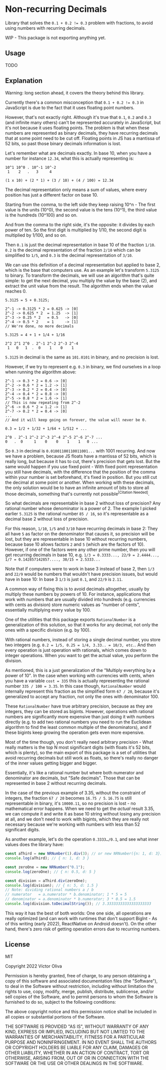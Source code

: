 # Non-recurring Decimals

Library that solves the `0.1 + 0.2 != 0.3` problem with fractions, to avoid using numbers with recurring decimals.

WIP - This package is not exporting anything yet.

## Usage

TODO

## Explanation

Warning: long section ahead, it covers the theory behind this library.

Currently there's a common misconception that `0.1 + 0.2 != 0.3` in JavaScript is due to the fact that it uses floating point numbers.

However, that's not exactly right. Although it's true that `0.1`, `0.2` and `0.3` (and infinite many others) can't be represented accurately in JavaScript, but it's not because it uses floating points. The problem is that when these numbers are represented as binary decimals, they have recurring decimals that at some point need to be cut off. Floating points in JS has a mantissa of 52 bits, so past those binary decimals information is lost.

Let's remember what are decimals exactly. In base 10, when you have a number for instance `12.34`, what this is actually representing is:

```
10^1 10^0 . 10^-1 10^-2
 1    2   .   3     4

(1 x 10) + (2 * 1) + (3 / 10) + (4 / 100) = 12.34
```

The decimal representation only means a sum of values, where every position has just a different factor on base 10.

Starting from the comma, to the left side they keep raising 10^n - The first value is the units (10^0), the second value is the tens (10^1), the third value is the hundreds (10^100) and so on.

And from the comma to the right side, it's the opposite: it divides by each power of ten. So the first digit is multiplied by 1/10, the second digit is multiplied by 1/100, and so on.

Then `0.1` is just the decimal representation in base 10 of the fraction `1/10`. `0.2` is the decimal representation of the fraction `2/10` which can be simplified to `1/5`, and `0.3` is the decimal representation of `3/10`.

We can use this definition of a decimal representation but applied to base 2, which is the base that computers use. As an example let's transform `5.3125` to binary. To transform the decimals, we will use an algorithm that's quite simple: to get the next decimal, you multiply the value by the base (2), and extract the unit value from the result. The algorithm ends when the value reaches 0.

```
5.3125 = 5 + 0.3125;

2^-1 -> 0.3125 * 2 = 0.625 -> [0]
2^-2 -> 0.625 * 2  = 1.25  -> [1]
2^-3 -> 0.25 * 2   = 0.5   -> [0]
2^-4 -> 0.5 * 2    = 1     -> [1]
// We're done, no more decimals

5.3125 = 4 + 1 + 1/4 + 1/16

2^2 2^1 2^0 . 2^-1 2^-2 2^-3 2^-4
 1   0   1  .  0    1    0    1
```

`5.3125` in decimal is the same as `101.0101` in binary, and no precision is lost.

However, if we try to represent e.g. `0.3` in binary, we find ourselves in a loop when running the algorithm above:

```
2^-1 -> 0.3 * 2 = 0.6 -> [0]
2^-2 -> 0.6 * 2 = 1.2 -> [1]
2^-3 -> 0.2 * 2 = 0.4 -> [0]
2^-4 -> 0.4 * 2 = 0.8 -> [0]
2^-5 -> 0.8 * 2 = 1.6 -> [1]
// This is now repeating from 2^-2
2^-6 -> 0.6 * 2 = 1.2 -> [1]
2^-7 -> 0.2 * 2 = 0.4 -> [0]
...
// And it will keep going on forever, the value will never be 0.

0.3 = 1/2 + 1/32 + 1/64 + 1/512 + ...

2^0 . 2^-1 2^-2 2^-3 2^-4 2^-5 2^-6 2^-7 ...
0   .  0     1    0    0    1    1   0 ...
```

So `0.3` in decimal is `0.01001100110011001...` with 1001 recurring. And now we have a problem, because JS floats have a mantissa of 52 bits, which is really long, but because it has to cut, there's precision that gets lost. But the same would happen if you use fixed point - With fixed point representation you still have decimals, with the difference that the position of the comma within your number is set beforehand, it's fixed in position. But you still cut the decimal at some point or another. When working with these decimals, the only solution would be to have an infinite amount of bits to store all those decimals, something that's currently not possible<sup>[Citation Needed]</sup>.

So what decimals are representable in base 2 without loss of precision? Any rational number whose denominator is a power of 2. The example I picked earlier `5.3125` is the rational number `85 / 16`, so it's representable as a decimal base 2 without loss of precision.

For this reason, `1/10`, `1/5` and `3/10` have recurring decimals in base 2: They all have `5` as factor on the denominator that causes it, so precision will be lost, but they are representable in base 10 without recurring numbers, because base 10 allows factors `2` and `5` (which are the factors of 10). However, if one of the factors were any other prime number, then you will get recurring decimals in base 10, e.g. `1/3 = 0.3333..., 22/9 = 2.4444..., 1/7 = 0.142857142857...., 38/15 = 2.5333...`

Note that if computers were to work in base 3 instead of base 2, then `1/3` and `22/9` would be numbers that wouldn't have precision issues, but would have in base 10: In base 3 `1/3` is just `0.1`, and `22/9` is `2.11`.

A common way of fixing this is to avoid decimals altogether, usually by multiply these numbers by powers of 10. For instance, applications that work with numbers that are usually divided into hundreds (e.g. currencies with cents as division) store numeric values as "number of cents", essentially multiplying every value by 100.

One of the utilities that this package exports `RationalNumber` is a generalization of this solution, so that it works for any decimal, not only the ones with a specific division (e.g. by 100).

With rational numbers, instead of storing a single decimal number, you store two integers (e.g. `0.2 = 1/5, 0.25 = 1/4, 3.33.. = 10/3, etc.`. And then every operation is just operation with rationals, which comes down to integer operations. When you want to get the actual value, you perform the division.

As mentioned, this is a just generalization of the "Multiply everything by a power of 10". In the case when working with currencies with cents, when you have a variable `cost = 335` this is actually representing the rational number `335 / 100 = 3.35`. In this case though, `RationalNumber` would internally represent this fraction as the simplified form `67 / 20`, because it's generalized to accept any fraction, not only the ones with denominator 100.

These `RationalNumber` have true arbitrary precision, because as they are integers, they can be stored as bigints. However, operations with rational numbers are significantly more expensive than just doing it with numbers directly (e.g. to add two rational numbers you need to run the Euclidean algorithm to find the least common multiple of the denominators), and if these bigints keep growing the operation gets even more expensive.

Most of the time though, you don't really need arbitrary precision - What really matters is the top N most significant digits (with floats it's 52 bits, which is plenty), so the main export of this package is a set of utilities that avoid recurring decimals but still work as floats, so there's really no danger of the inner values getting bigger and bigger.

Essentially, it's like a rational number but where both numerator and denominator are decimals, but "Safe decimals". Those that can be represented in base 2 without recurring decimals.

In the case of the previous example of 3.35, without the constraint of integers, the fraction `67 / 20` becomes `16.75 / 5`. `16.75` is still representable in binary, it's `10000.11`, so no precision is lost - no mathematical error happens. When we need to get the _actual_ result 3.35, we can compute it and write it as base 10 string without losing any precision at all, and we don't need to work with bigints, which they are really not necessary because we're working with numbers with less than 52 significant digits.

As another example, let's do the operation `0.3333…/0.1`, and see what inner values does the library have:

```ts
const aThird = new NRNumber(1).div(3); // or new NRNumber({n: 1, d: 3})
console.log(aThird); // { n: 1, d: 3 }

const zeroOne = new NRNumber("0.1");
console.log(zeroOne); // { n: 0.5, d: 5 }

const division = aThird.div(zeroOne);
console.log(division); // { n: 5, d: 1.5 }
// Note: dividing rational numbers a / b
// numerator   = a.numerator * b.denominator; 1 * 5 = 5
// denominator = a.denominator * b.numerator; 3 * 0.5 = 1.5
console.log(division.toDecimalString()); // 3.33333333333333333333
```

This way it has the best of both worlds: One one side, all operations are really optimized (and can work with runtimes that don't support BigInt - As of this writing (early 2022), ReactNative on Android doesn't). On the other hand, there's zero risk of getting operation errors due to recurring numbers.

## License

MIT

Copyright 2022 Víctor Oliva

Permission is hereby granted, free of charge, to any person obtaining a copy of this software and associated documentation files (the "Software"), to deal in the Software without restriction, including without limitation the rights to use, copy, modify, merge, publish, distribute, sublicense, and/or sell copies of the Software, and to permit persons to whom the Software is furnished to do so, subject to the following conditions:

The above copyright notice and this permission notice shall be included in all copies or substantial portions of the Software.

THE SOFTWARE IS PROVIDED "AS IS", WITHOUT WARRANTY OF ANY KIND, EXPRESS OR IMPLIED, INCLUDING BUT NOT LIMITED TO THE WARRANTIES OF MERCHANTABILITY, FITNESS FOR A PARTICULAR PURPOSE AND NONINFRINGEMENT. IN NO EVENT SHALL THE AUTHORS OR COPYRIGHT HOLDERS BE LIABLE FOR ANY CLAIM, DAMAGES OR OTHER LIABILITY, WHETHER IN AN ACTION OF CONTRACT, TORT OR OTHERWISE, ARISING FROM, OUT OF OR IN CONNECTION WITH THE SOFTWARE OR THE USE OR OTHER DEALINGS IN THE SOFTWARE.